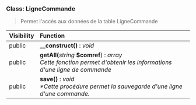 

### Class: LigneCommande

> Permet l'accès aux données de la table LigneCommande

| Visibility | Function |
|:-----------|:---------|
| public | <strong>__construct()</strong> : <em>void</em> |
| public | <strong>getAll(</strong><em>string</em> <strong>$comref</strong>)</strong> : <em>array</em><br /><em>Cette fonction permet d'obtenir les informations d'une ligne de commande</em> |
| public | <strong>save()</strong> : <em>void</em><br /><em>*Cette procédure  permet la sauvegarde d'une ligne d'une commande.</em> |

